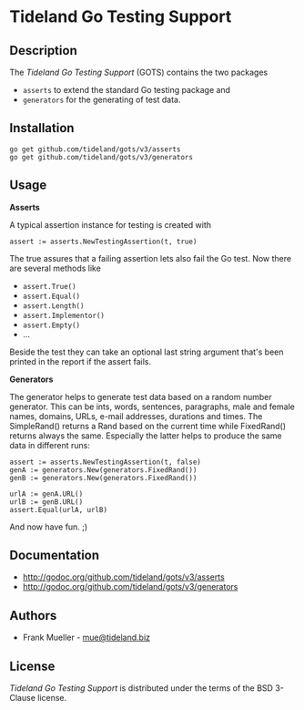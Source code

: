 Tideland Go Testing Support
===========================

Description
-----------

The *Tideland Go Testing Support* (GOTS) contains the two packages

- `asserts` to extend the standard Go testing package and
- `generators` for the generating of test data.

Installation
------------

    go get github.com/tideland/gots/v3/asserts
    go get github.com/tideland/gots/v3/generators

Usage
-----

**Asserts**

A typical assertion instance for testing is created with

    assert := asserts.NewTestingAssertion(t, true)

The true assures that a failing assertion lets also fail the Go test. Now
there are several methods like

- `assert.True()`
- `assert.Equal()`
- `assert.Length()`
- `assert.Implementor()`
- `assert.Empty()`
- ...

Beside the test they can take an optional last string argument that's
been printed in the report if the assert fails.

**Generators**

The generator helps to generate test data based on a random number generator. 
This can be ints, words, sentences, paragraphs, male and female names, domains, 
URLs, e-mail addresses, durations and times. The SimpleRand() returns a Rand 
based on the current time while FixedRand() returns always the same. Especially 
the latter helps to produce the same data in different runs:

    assert := asserts.NewTestingAssertion(t, false)
    genA := generators.New(generators.FixedRand())
    genB := generators.New(generators.FixedRand())

    urlA := genA.URL()
    urlB := genB.URL()
    assert.Equal(urlA, urlB)

And now have fun. ;)

Documentation
-------------

- http://godoc.org/github.com/tideland/gots/v3/asserts
- http://godoc.org/github.com/tideland/gots/v3/generators

Authors
------

- Frank Mueller - <mue@tideland.biz>

License
-------

*Tideland Go Testing Support* is distributed under the terms of the BSD 3-Clause license.
